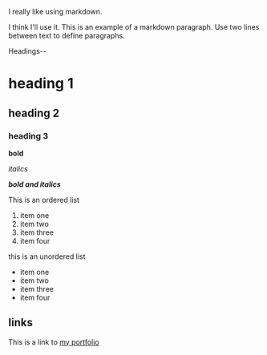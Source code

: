 I really like using markdown.

I think I'll use it. This is an example of a markdown paragraph. Use two lines between text to define paragraphs.

Headings--

# heading 1
## heading 2
### heading 3


**bold**

_italics_

**_bold and italics_**

This is an ordered list

1. item one
2. item two
3. item three
4. item four

this is an unordered list

- item one
- item two
- item three
- item four

## links

This is a link to [my portfolio](https://www.artstation.com/jeradbeauregard)